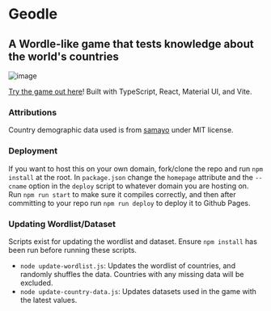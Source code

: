 # Geodle
## A Wordle-like game that tests knowledge about the world's countries

![image](https://github.com/user-attachments/assets/91c473e6-2e45-47d2-a85e-30fab38b2b51)

[Try the game out here](https://geodle.me)! Built with TypeScript, React, Material UI, and Vite. 

### Attributions

Country demographic data used is from [samayo](https://github.com/samayo/country-json) under MIT license.

### Deployment

If you want to host this on your own domain, fork/clone the repo and run `npm install` at the root. In `package.json` change the `homepage` attribute and the `--cname` option in the `deploy` script to whatever domain you are hosting on. Run `npm run start` to make sure it compiles correctly, and then after committing to your repo run `npm run deploy` to deploy it to Github Pages.

### Updating Wordlist/Dataset

Scripts exist for updating the wordlist and dataset. Ensure `npm install` has been run before running these scripts.

- `node update-wordlist.js`: Updates the wordlist of countries, and randomly shuffles the data. Countries with any missing data will be excluded.
- `node update-country-data.js`: Updates datasets used in the game with the latest values.
